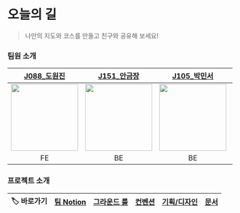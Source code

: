 # 오늘의 길
> 나만의 지도와 코스를 만들고 친구와 공유해 보세요!

### 팀원 소개


|                   [J088_도원진](https://github.com/1119wj)                    |                  [J151_안금장](https://github.com/koomchang)                  |                  [J105_박민서](https://github.com/Miensoap)                   |                  [J270 _한동효](https://github.com/hyohyo12)                   |
|:--------------------------------------------------------------------------:|:--------------------------------------------------------------------------:|:--------------------------------------------------------------------------:|:---------------------------------------------------------------------------:|
| <img src="https://avatars.githubusercontent.com/u/95432846?v=4" width=150> | <img src="https://avatars.githubusercontent.com/u/90228925?v=4" width=150> | <img src="https://avatars.githubusercontent.com/u/87180146?v=4" width=150> | <img src="https://avatars.githubusercontent.com/u/129946082?v=4" width=150> |
|                                     FE                                     |                                     BE                                     |                                     BE                                     |                                     BE                                      |

### 프로젝트 소개



|🏷️ 바로가기| [**팀 Notion**](https://elastic-bread-9ef.notion.site/12963e6f4ee98074b6f9f70cfa9ac836) | [그라운드 룰](https://github.com/boostcampwm-2024/web09-DailyRoad/wiki/%EA%B7%B8%EB%9D%BC%EC%9A%B4%EB%93%9C-%EB%A3%B0) | [컨벤션](#) | [기획/디자인](#) | [문서](#) |
|:-:|:--------------------------------------------------------------------------------------:|:----------:|:--------:|:-----------:|:-----:|
